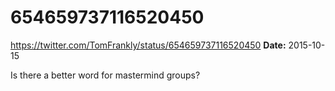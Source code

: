 # 654659737116520450
https://twitter.com/TomFrankly/status/654659737116520450
**Date:** 2015-10-15

Is there a better word for mastermind groups?
